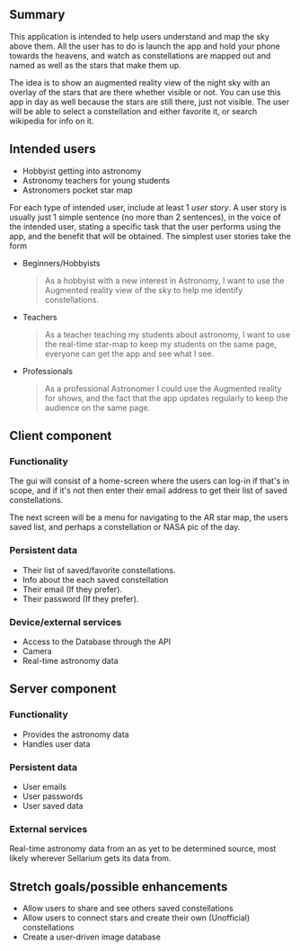 ## Summary

This application is intended to help users understand and map the sky above them.  All the user has to do is launch the app and hold
your phone towards the heavens, and watch as constellations are mapped out and named as well as the stars that make them up.

The idea is to show an augmented reality view of the night sky with an overlay of the stars that are there whether visible or not.  You can use
this app in day as well because the stars are still there, just not visible.  The user will be able to select a constellation and 
either favorite it, or search wikipedia for info on it.

## Intended users
* Hobbyist getting into astronomy
* Astronomy teachers for young students
* Astronomers pocket star map

For each type of intended user, include at least 1 _user story_. A user story is usually just 1 simple sentence (no more than 2 sentences), in the voice of the intended user, stating a specific task that the user performs using the app, and the benefit that will be obtained. The simplest user stories take the form
* Beginners/Hobbyists
  > As a hobbyist with a new interest in Astronomy, I want to use the Augmented reality view of the sky to help me identify constellations.

* Teachers
  > As a teacher teaching my students about astronomy, I want to use the real-time star-map to keep my students on the same page, everyone can get the app and see what I see.

* Professionals
  > As a professional Astronomer I could use the Augmented reality for shows, and the fact that the app updates regularly to keep the audience on the same page. 

## Client component

### Functionality
The gui will consist of a home-screen where the users can log-in if that's in scope, and if it's not then enter their email address to get their list of
saved constellations.

The next screen will be a menu for navigating to the AR star map, the users saved list, and perhaps a constellation or NASA pic of the day.

### Persistent data
* Their list of saved/favorite constellations.
* Info about the each saved constellation
* Their email (If they prefer).
* Their password (If they prefer).
    
### Device/external services
* Access to the Database through the API
* Camera
* Real-time astronomy data
    
## Server component

### Functionality
* Provides the astronomy data
* Handles user data

### Persistent data
* User emails
* User passwords
* User saved data 
### External services
Real-time astronomy data from an as yet to be determined source, most likely wherever Sellarium gets its data from. 

## Stretch goals/possible enhancements 
* Allow users to share and see others saved constellations
* Allow users to connect stars and create their own (Unofficial) constellations
* Create a user-driven image database
